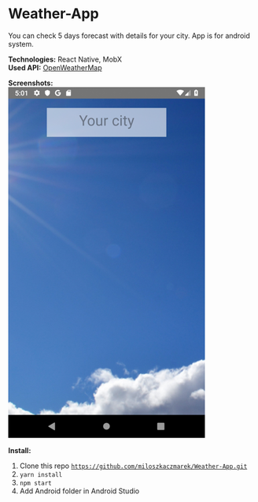 # Weather-App
You can check 5 days forecast with details for your city. App is for android system.

<strong>Technologies:</strong> React Native, MobX <br/>
<strong>Used API:</strong> <a href="https://openweathermap.org/api">OpenWeatherMap</a>

<strong>Screenshots:</strong> <br/>
![Alt text](screenshot_app.png? "Screenshot")

<strong>Install:</strong> <br/>
1. Clone this repo <code>https://github.com/miloszkaczmarek/Weather-App.git</code><br/>
2. <code>yarn install</code><br/>
3. <code>npm start</code>
4. Add Android folder in Android Studio
